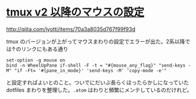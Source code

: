 # [tmux v2 以降のマウスの設定](/2015/11/09/fix-tmux-mouse.html)

http://qiita.com/jyotti/items/70a3a8035d767f99f93d

tmux のバージョンが上がってマウスまわりの設定でエラーが出た。2系以降では↑のリンクにもある通り

```
set-option -g mouse on
bind -n WheelUpPane if-shell -F -t = "#{mouse_any_flag}" "send-keys -M" "if -Ft= '#{pane_in_mode}' 'send-keys -M' 'copy-mode -e'"
```

と設定すればよいとのこと。ついでにだいぶ長らくほったらかしになっていた dotfiles まわりを整理した。`.atom` はわりと頻繁にメンテしているのだけれど。
